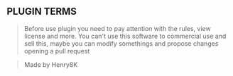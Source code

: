 ## PLUGIN TERMS

> Before use plugin you need to pay attention with the rules, view license and more. You can't use this software to commercial use and sell this, maybe you can modify somethings and propose changes opening a pull request

> Made by Henry8K